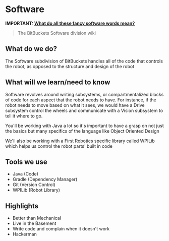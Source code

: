 # Software

**IMPORTANT: [What do all these fancy software words 
mean?](./software/terminology.md)**

> The BitBuckets Software division wiki

## What do we do?
The Software subdivision of BitBuckets handles all of the code that 
controls the robot, as opposed to the structure and design of the robot 

## What will we learn/need to know
Software revolves around writing subsystems, or compartmentalized blocks 
of code for each aspect that the robot needs to have. For instance, if the 
robot needs to move based on what it sees, we would have a Drive subsystem 
control the wheels and communicate with a Vision subsystem to tell it 
where to go.

You'll be working with Java a lot so it's important to have a grasp on
not just the basics but many specifics of the language like Object 
Oriented Design

We'll also be working with a First Robotics specific library called WPILib 
which helps us control the robot parts' built in code

## Tools we use
- Java (Code)
- Gradle (Dependency Manager)
- Git (Version Control)
- WPILib (Robot Library)

## Highlights
- Better than Mechanical
- Live in the Basement
- Write code and complain when it doesn't work
- Hackerman
